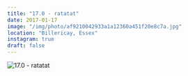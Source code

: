 ```yaml
---
title: "17.0 - ratatat"
date: 2017-01-17
image: "/img/photo/af9210042933a1a12360a451f20e8c7a.jpg"
location: "Billericay, Essex"
instagram: true
draft: false
---
```


![17.0 - ratatat](/img/photo/af9210042933a1a12360a451f20e8c7a.jpg)

